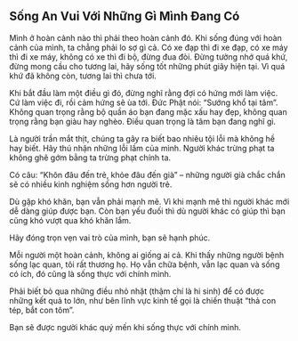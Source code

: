 ## Sống An Vui Với Những Gì Mình Đang Có
Mình ở hoàn cảnh nào thì phải theo hoàn cảnh đó. Khi sống đúng với hoàn cảnh của mình, ta chẳng phải lo sợ gì cả. Có xe đạp thì đi xe đạp, có xe máy thì đi xe máy, không có xe thì đi bộ, đừng đua đòi. Đừng tưởng nhớ quá khứ, đừng mong cầu cho tương lai, hãy sống tốt những phút giây hiện tại. Vì quá khứ đã không còn, tương lai thì chưa tới.

Khi bắt đầu làm một điều gì đó, đừng nghĩ rằng đợi có hứng mới làm việc. Cứ làm việc đi, rồi cảm hứng sẽ ùa tới. Đức Phật nói: “Sướng khổ tại tâm”. Không quan trọng rằng bộ quần áo bạn đang mặc xấu hay đẹp, không quan trọng rằng bạn giàu hay nghèo. Điều quan trọng là tâm bạn đang nghĩ gì.

Là người trần mắt thịt, chúng ta gây ra biết bao nhiêu tội lỗi mà không hề hay biết. Hãy thú nhận những lỗi lầm của mình. Người khác trừng phạt ta không ghê gớm bằng ta trừng phạt chính ta.

Có câu: “Khôn đâu đến trẻ, khỏe đâu đến già” – những người già chắc chắn sẽ có nhiều kinh nghiệm sống hơn người trẻ.

Dù gặp khó khăn, bạn vẫn phải mạnh mẽ. Vì khi mạnh mẽ thì người khác mới dễ dàng giúp được bạn. Còn bạn yếu đuối thì dù người khác có giúp thì bạn cũng khó vượt qua khó khăn lắm.

Hãy đóng trọn vẹn vai trò của mình, bạn sẽ hạnh phúc.

Mỗi người một hoàn cảnh, không ai giống ai cả. Khi thấy những người bệnh sống lạc quan, tôi rất thương họ. Họ vẫn chữa bệnh, vẫn lạc quan và sống có ích, đó cũng là sống thực với chính mình.

Phải biết bỏ qua những điều nhỏ nhặt (thậm chí là hi sinh) để có được những kết quả to lớn, như bên lĩnh vực kinh tế gọi là chiến thuật “thả con tép, bắt con tôm”.

Bạn sẽ được người khác quý mến khi sống thực với chính mình.

